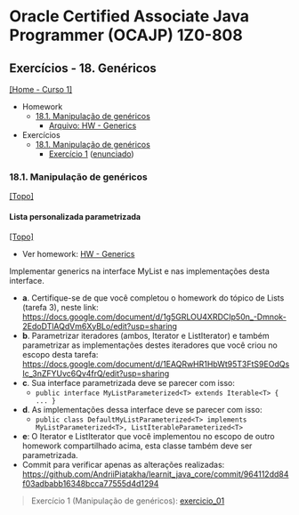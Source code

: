 # Oracle Certified Associate Java Programmer (OCAJP) 1Z0-808

## Exercícios - 18. Genéricos
[[Home - Curso 1]](../../README.md#curso-1)<br />

- Homework
  - [18.1. Manipulação de genéricos](#181-manipulação-de-genéricos)
    - [Arquivo: HW - Generics](./01_arquivos/homework/HW%20-%20Generics.pdf)
- Exercícios
  - [18.1. Manipulação de genéricos](#181-manipulação-de-genéricos)
    - [Exercício 1](./exercicio_01/) ([enunciado](#lista-personalizada-parametrizada))

### 18.1. Manipulação de genéricos
[[Topo]](#)<br />

#### Lista personalizada parametrizada
[[Topo]](#)<br />

- Ver homework: [HW - Generics](./01_arquivos/homework/HW%20-%20Generics.pdf)

Implementar generics na interface MyList e nas implementações desta interface.
- **a**. Certifique-se de que você completou o homework do tópico de Lists (tarefa 3), neste link: https://docs.google.com/document/d/1g5GRLOU4XRDCIp50n_-Dmnok-2EdoDTlAQdVm6XyBLo/edit?usp=sharing
- **b**. Parametrizar iteradores (ambos, Iterator e ListIterator) e também parametrizar as implementações destes iteradores que você criou no escopo desta tarefa: https://docs.google.com/document/d/1EAQRwHR1HbWt95T3FtS9EOdQsIc_3nZFYUvc6Qv4frQ/edit?usp=sharing
- **c**. Sua interface parametrizada deve se parecer com isso:
  - `public interface MyListParameterized<T> extends Iterable<T> { ... }`
- **d**. As implementações dessa interface deve se parecer com isso:
  - `public class DefaultMyListParameterized<T> implements MyListParameterized<T>, ListIterableParameterized<T>`
- **e**: O Iterator e ListIterator que você implementou no escopo de outro homework compartilhado acima, esta classe também deve ser parametrizada.
- Commit para verificar apenas as alterações realizadas: https://github.com/AndriiPiatakha/learnit_java_core/commit/964112dd84f03adbabb16348bcca77555d4d1294

> Exercício 1 (Manipulação de genéricos): [exercicio_01](./exercicio_01/)
